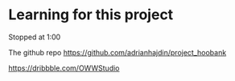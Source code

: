 # Learning for this project

Stopped at 1:00

The github repo
https://github.com/adrianhajdin/project_hoobank

https://dribbble.com/OWWStudio
